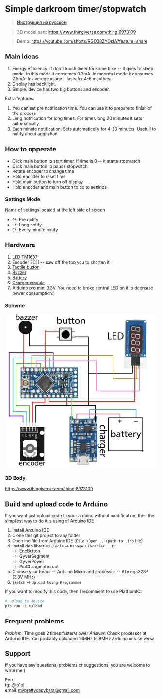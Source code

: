 # Simple darkroom timer/stopwatch

> [Инструкция на русском](./README_RU.md)

> 3D model part: https://www.thingiverse.com/thing:6973109

> Demo: https://youtube.com/shorts/RGO38ZYOplA?feature=share

## Main ideas

1. Energy efficiency: if don't touch timer for some time -- it goes to sleep mode. In this mode it consumes 0.3mA. In mnormal mode it consumes 2.5mA. In averege usage it lasts for 4-6 monthes
2. Display has backlight.
3. Simple: device has two big buttons and encoder.

Extra features:
1. You can set pre notification time. You can use it to prepare to finish of the process
2. Long notification for long times. For times long 20 minutes it sets automatically.
3. Each minute notification. Sets automaticelly for 4-20 minutes. Usefull to notify about aggitation.

## How to opperate

* Click main button to start timer. If time is 0 -- it starts stopwatch
* Click main button to pause stopwatch
* Rotate encoder to change time
* Hold encoder to reset time
* Hold main button to turn off display
* Hold encoder and main button to go to settings

### Settings Mode

Name of settings located at the left side of screen
* `PN`: Pre notify
* `LN`: Long notify
* `EN`: Every minute notify

## Hardware

1. [LED TM1637](https://sl.aliexpress.ru/p?key=JlZ4GYP)
2. [Encoder EC11](https://sl.aliexpress.ru/p?key=XLZ4G8M) --  saw off the top you to shorten it
3. [Tactile button](https://sl.aliexpress.ru/p?key=JxO4Gkf)
4. [Buzzer](https://sl.aliexpress.ru/p?key=tHIeGkI)
5. [Battery](https://sl.aliexpress.ru/p?key=B1G4GWz)
6. [Charger module](https://sl.aliexpress.ru/p?key=XfG4GBb)
7. [Arduino pro mini 3.3V](https://sl.aliexpress.ru/p?key=6zG4GHJ). You need to broke central LED on it to decrease power consumption:)

### Scheme
![Circuit](./Circuit.jpg)

### 3D Body

https://www.thingiverse.com/thing:6973109

## Build and upload code to Arduino

If you want just upload code to your arduino without modification, then the simpliest way to do it is using of Arduino IDE
1. Install Arduino IDE
2. Clone this git project to any folder
3. Open ino file from Arduino IDE (`File`->`Open...`->`path to .ino` file)
4. Install dep libreries (`Tools` -> `Manage Libraries...`):
   * EncButton
   * GyverSegment
   * GyverPower
   * PinChangeInterrupt
5. Choose your board -- Arduino Micro and processor -- ATmega328P (3.3V MHz)
6. `Sketch` -> `Upload Using Programmer`

If you want to modify this code, then I recomment to use PlatfromIO:

```bash
# upload to device
pio run -t upload
```

## Frequent problems

*Problem:* Time goes 2 times faster/slower
*Answer:* Check processor at Arduino IDE. You probably uploaded 16MHz to 8MHz Arduino or vise versa.

## Support

If you have any questions, problems or suggestions, you are welcome to write me:)

Petr:<br>
tg: [@lo1ol](http://t.me/lo1ol)<br>
email: [myprettycapybara@gmail.com](mailto:myprettycapybara@gmail.com?subject=Darkroom%20timer)
